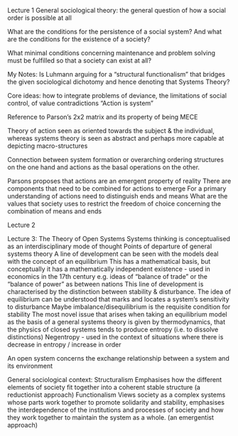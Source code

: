 Lecture 1
General sociological theory: the general question of how a social order is possible at all 

What are the conditions for the persistence of a social system? And what are the conditions for the existence of a society? 

What minimal conditions concerning maintenance and problem solving must be fulfilled so that a society can exist at all?

My Notes: Is Luhmann arguing for a “structural functionalism” that bridges the given sociological dichotomy and hence denoting that Systems Theory?

Core ideas: how to integrate problems of deviance, the limitations of social control, of value contradictions 
“Action is system” 

Reference to Parson’s 2x2 matrix and its property of being MECE 

Theory of action seen as oriented towards the subject & the individual, whereas systems theory is seen as abstract and perhaps more capable at depicting macro-structures 

Connection between system formation or overarching ordering structures on the one hand and actions as the basal operations on the other. 


Parsons proposes that actions are an emergent property of reality
There are components that need to be combined for actions to emerge
For a primary understanding of actions need to distinguish ends and means 
What are the values that society uses to restrict the freedom of choice concerning the combination of means and ends 



Lecture 2





Lecture 3: The Theory of Open Systems 
Systems thinking is conceptualised as an interdisciplinary mode of thought
Points of departure of general systems theory 
A line of development can be seen with the models deal with the concept of an equilibrium
This has a mathematical basis, but conceptually it has a mathematically independent existence - used in economics in the 17th century e.g. ideas of “balance of trade” or the “balance of power” as between nations 
This line of development is characterised by the distinction between stability & disturbance. The idea of equilibrium can be understood that marks and locates a system’s sensitivity to disturbance 
Maybe imbalance/disequilibrium is the requisite condition for stability 
The most novel issue that arises when taking an equilibrium model as the basis of a general systems theory is given by thermodynamics, that the physics of closed systems tends to produce entropy (i.e. to dissolve distinctions) 
Negentropy - used in the context of situations where there is decrease in entropy / increase in order 

An open system concerns the exchange relationship between a system and its environment 





General sociological context:
Structuralism
Emphasises how the different elements of society fit together into a coherent stable structure (a reductionist approach)
Functionalism 
Views society as a complex systems whose parts work together to promote solidarity and stability, emphasises the interdependence of the institutions and processes of society and how they work together to maintain the system as a whole. (an emergentist approach) 

 
